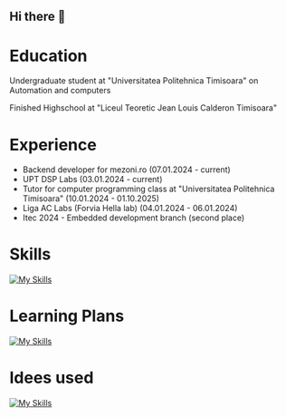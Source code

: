 ## Hi there 👋

# Education
Undergraduate student at "Universitatea Politehnica Timisoara" on Automation and computers

Finished Highschool at "Liceul Teoretic Jean Louis Calderon Timisoara"

# Experience
* Backend developer for mezoni.ro (07.01.2024 - current)
* UPT DSP Labs (03.01.2024 - current)
* Tutor for computer programming class at "Universitatea Politehnica Timisoara" (10.01.2024 - 01.10.2025)
* Liga AC Labs (Forvia Hella lab) (04.01.2024 - 06.01.2024)
* Itec 2024 - Embedded development branch (second place)
  
# Skills
[![My Skills](https://skillicons.dev/icons?i=js,html,css,php,wordpress,aws,bootstrap,laravel,mysql,c,cpp,cs,arduino,github,linux,matlab,java,postman,py)](https://skillicons.dev)
# Learning Plans
[![My Skills](https://skillicons.dev/icons?i=azure,androidstudio,angular,powershell,bash,jquery,nodejs,react,unreal,unity,dotnet)](https://skillicons.dev)
# Idees used
[![My Skills](https://skillicons.dev/icons?i=clion,phpstorm,pycharm,vscode,idea)](https://skillicons.dev)

<!--
**DenisCosmin21/DenisCosmin21** is a ✨ _special_ ✨ repository because its `README.md` (this file) appears on your GitHub profile.

Here are some ideas to get you started:

- 🔭 I’m currently working on ...
- 🌱 I’m currently learning ...
- 👯 I’m looking to collaborate on ...
- 🤔 I’m looking for help with ...
- 💬 Ask me about ...
- 📫 How to reach me: ...
- 😄 Pronouns: ...
- ⚡ Fun fact: ...
-->
